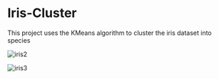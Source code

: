 # Iris-Cluster
 This project uses the KMeans algorithm to cluster the iris dataset into species
 
 ![iris2](https://user-images.githubusercontent.com/68755583/156458949-39d7e296-679c-4ce4-b71e-c1862ce5b022.png)


![iris3](https://user-images.githubusercontent.com/68755583/156458987-6528a0e3-090c-4e92-b409-7b8ef3bc515c.png)

